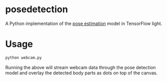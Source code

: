 # posedetection
A Python implementation of the [pose estimation](https://www.tensorflow.org/lite/models/pose_estimation/overview) model in TensorFlow light.

# Usage
 ```python
python webcam.py
```
Running the above will stream webcam data through the pose detection model
 and overlay the detected body parts as dots on top of the canvas.
